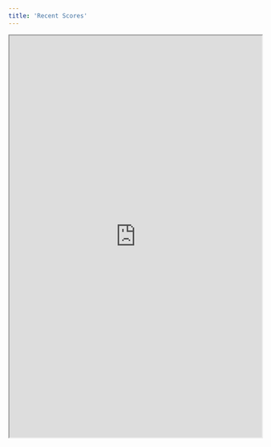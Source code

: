 ```yaml
---
title: 'Recent Scores'
---
```


<div class="class">
    <iframe src="http://www.golf.co.nz/MyGolf/Scores.aspx?memberid=687851&Code=1447405845" height="800" width="100%" align="left" ></iframe>
</div>